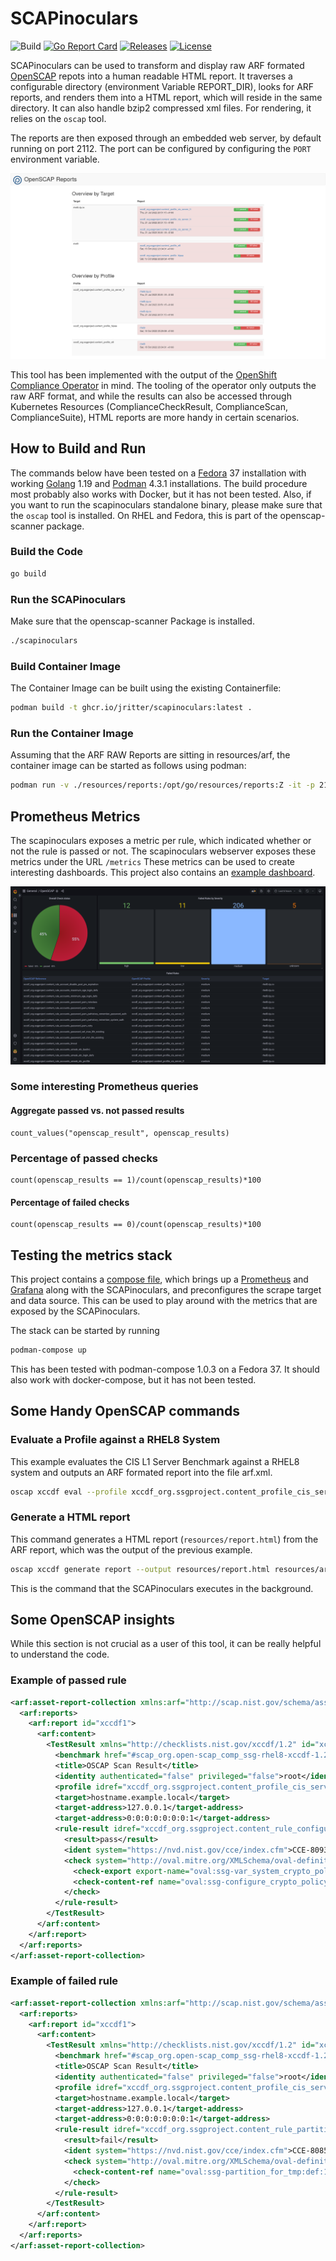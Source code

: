 # SCAPinoculars

![Build](https://github.com/jritter/scapinoculars/actions/workflows/main.yml/badge.svg?style=flat-square)
[![Go Report Card](https://goreportcard.com/badge/github.com/jritter/scapinoculars)](https://goreportcard.com/report/github.com/jritter/scapinoculars)
[![Releases](https://img.shields.io/github/v/release/jritter/scapinoculars?label=Release)](https://github.com/jritter/scapinoculars/releases)
[![License](https://img.shields.io/badge/License-MIT-blue.svg)](https://opensource.org/licenses/MIT)

SCAPinoculars can be used to transform and display raw ARF formated [OpenSCAP](http://www.open-scap.org/) repots into a human readable HTML report. It traverses a configurable directory (environment Variable REPORT_DIR), looks for ARF reports, and renders them into a HTML report, which will reside in the same directory. It can also handle bzip2 compressed xml files. For rendering, it relies on the `oscap` tool.

The reports are then exposed through an embedded web server, by default running on port 2112. The port can be configured by configuring the `PORT` environment variable.

![SCAPinoculars Index](doc/img/scapinoculars_index.png "SCAPinoculars Index")

This tool has been implemented with the output of the [OpenShift Compliance Operator](https://docs.openshift.com/container-platform/4.14/security/compliance_operator/co-overview.html) in mind. The tooling of the operator only outputs the raw ARF format, and while the results can also be accessed through Kubernetes Resources (ComplianceCheckResult, ComplianceScan, ComplianceSuite), HTML reports are more handy in certain scenarios.

## How to Build and Run

The commands below have been tested on a [Fedora](https://fedoraproject.org/) 37 installation with working [Golang](https://go.dev/) 1.19 and [Podman](https://podman.io/) 4.3.1 installations. The build procedure most probably also works with Docker, but it has not been tested. Also, if you want to run the scapinoculars standalone binary, please make sure that the `oscap` tool is installed. On RHEL and Fedora, this is part of the openscap-scanner package.

### Build the Code

```bash
go build
```

### Run the SCAPinoculars

Make sure that the openscap-scanner Package is installed.

```bash
./scapinoculars
```

### Build Container Image

The Container Image can be built using the existing Containerfile:

```bash
podman build -t ghcr.io/jritter/scapinoculars:latest .
```

### Run the Container Image

Assuming that the ARF RAW Reports are sitting in resources/arf, the container image can be started as follows using podman:

```bash
podman run -v ./resources/reports:/opt/go/resources/reports:Z -it -p 2112:2112 ghcr.io/jritter/scapinoculars:latest
```

## Prometheus Metrics

The scapinoculars exposes a metric per rule, which indicated whether or not the rule is passed or not. The scapinoculars webserver exposes these metrics under the URL `/metrics`  These metrics can be used to create interesting dashboards. This project also contains an [example dashboard](configs/grafana/dashboards/openscap_dashboard.json).

![SCAPinoculars Grafana Dashboard](doc/img/scapinoculars_grafana_dashboard.png "SCAPinoculars Grafana Dashboard")

### Some interesting Prometheus queries

#### Aggregate passed vs. not passed results

```promql
count_values("openscap_result", openscap_results)
```

### Percentage of passed checks

```promql
count(openscap_results == 1)/count(openscap_results)*100
```

#### Percentage of failed checks

```promql
count(openscap_results == 0)/count(openscap_results)*100
```

## Testing the metrics stack

This project contains a [compose file](compose.yaml), which brings up a [Prometheus](https://prometheus.io) and [Grafana](https://grafana.com/grafana/) along with the SCAPinoculars, and preconfigures the scrape target and data source. This can be used to play around with the metrics that are exposed by the SCAPinoculars.

The stack can be started by running

```bash
podman-compose up
```

This has been tested with podman-compose 1.0.3 on a Fedora 37. It should also work with docker-compose, but it has not been tested.

## Some Handy OpenSCAP commands

### Evaluate a Profile against a RHEL8 System

This example evaluates the CIS L1 Server Benchmark against a RHEL8 system and outputs an ARF formated report into the file arf.xml.

```bash
oscap xccdf eval --profile xccdf_org.ssgproject.content_profile_cis_server_l1 --results-arf resources/arf.xml /usr/share/xml/scap/ssg/content/ssg-rhel8-ds.xml
```

### Generate a HTML report

This command generates a HTML report (`resources/report.html`) from the ARF report, which was the output of the previous example.

```bash
oscap xccdf generate report --output resources/report.html resources/arf.xml
```

This is the command that the SCAPinoculars executes in the background.

## Some OpenSCAP insights

While this section is not crucial as a user of this tool, it can be really helpful to understand the code.

### Example of passed rule

```xml
<arf:asset-report-collection xmlns:arf="http://scap.nist.gov/schema/asset-reporting-format/1.1" xmlns:core="http://scap.nist.gov/schema/reporting-core/1.1" xmlns:ai="http://scap.nist.gov/schema/asset-identification/1.1">
  <arf:reports>
    <arf:report id="xccdf1">
      <arf:content>
        <TestResult xmlns="http://checklists.nist.gov/xccdf/1.2" id="xccdf_org.open-scap_testresult_xccdf_org.ssgproject.content_profile_cis_server_l1" start-time="2022-07-21T20:51:15+01:00" end-time="2022-07-21T20:51:39+01:00" version="0.1.60" test-system="cpe:/a:redhat:openscap:1.3.6">
          <benchmark href="#scap_org.open-scap_comp_ssg-rhel8-xccdf-1.2.xml" id="xccdf_org.ssgproject.content_benchmark_RHEL-8"/>
          <title>OSCAP Scan Result</title>
          <identity authenticated="false" privileged="false">root</identity>
          <profile idref="xccdf_org.ssgproject.content_profile_cis_server_l1"/>
          <target>hostname.example.local</target>
          <target-address>127.0.0.1</target-address>
          <target-address>0:0:0:0:0:0:0:1</target-address>
          <rule-result idref="xccdf_org.ssgproject.content_rule_configure_crypto_policy" role="full" time="2022-07-21T20:51:16+01:00" severity="high" weight="1.000000">
            <result>pass</result>
            <ident system="https://nvd.nist.gov/cce/index.cfm">CCE-80935-0</ident>
            <check system="http://oval.mitre.org/XMLSchema/oval-definitions-5">
              <check-export export-name="oval:ssg-var_system_crypto_policy:var:1" value-id="xccdf_org.ssgproject.content_value_var_system_crypto_policy"/>
              <check-content-ref name="oval:ssg-configure_crypto_policy:def:1" href="#oval0"/>
            </check>
          </rule-result>
        </TestResult>
      </arf:content>
    </arf:report>
  </arf:reports>
</arf:asset-report-collection>
```

### Example of failed rule

```xml
<arf:asset-report-collection xmlns:arf="http://scap.nist.gov/schema/asset-reporting-format/1.1" xmlns:core="http://scap.nist.gov/schema/reporting-core/1.1" xmlns:ai="http://scap.nist.gov/schema/asset-identification/1.1">
  <arf:reports>
    <arf:report id="xccdf1">
      <arf:content>
        <TestResult xmlns="http://checklists.nist.gov/xccdf/1.2" id="xccdf_org.open-scap_testresult_xccdf_org.ssgproject.content_profile_cis_server_l1" start-time="2022-07-21T20:51:15+01:00" end-time="2022-07-21T20:51:39+01:00" version="0.1.60" test-system="cpe:/a:redhat:openscap:1.3.6">
          <benchmark href="#scap_org.open-scap_comp_ssg-rhel8-xccdf-1.2.xml" id="xccdf_org.ssgproject.content_benchmark_RHEL-8"/>
          <title>OSCAP Scan Result</title>
          <identity authenticated="false" privileged="false">root</identity>
          <profile idref="xccdf_org.ssgproject.content_profile_cis_server_l1"/>
          <target>hostname.example.local</target>
          <target-address>127.0.0.1</target-address>
          <target-address>0:0:0:0:0:0:0:1</target-address>
          <rule-result idref="xccdf_org.ssgproject.content_rule_partition_for_tmp" role="full" time="2022-07-21T20:51:16+01:00" severity="low" weight="1.000000">
            <result>fail</result>
            <ident system="https://nvd.nist.gov/cce/index.cfm">CCE-80851-9</ident>
            <check system="http://oval.mitre.org/XMLSchema/oval-definitions-5">
              <check-content-ref name="oval:ssg-partition_for_tmp:def:1" href="#oval0"/>
            </check>
          </rule-result>
        </TestResult>
      </arf:content>
    </arf:report>
  </arf:reports>
</arf:asset-report-collection>
```
